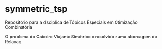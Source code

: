 # symmetric_tsp

Repositório para a disciplica de Tópicos Especiais em Otimização Combinatória

O problema do Caixeiro Viajante Simétrico é resolvido numa abordagem de Relaxaç
